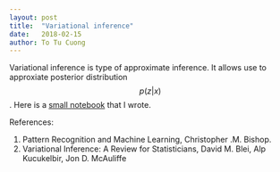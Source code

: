 ```yaml
---
layout: post
title:  "Variational inference"
date:   2018-02-15
author: To Tu Cuong
---
```

Variational inference is type of approximate inference. It allows use to approxiate posterior distribution $$p(z \vert x)$$. Here is a [small notebook](/pages/demos/variational_inference.html) that I wrote.

References:
1. Pattern Recognition and Machine Learning, Christopher .M. Bishop. 
2. Variational Inference: A Review for Statisticians, David M. Blei, Alp Kucukelbir, Jon D. McAuliffe